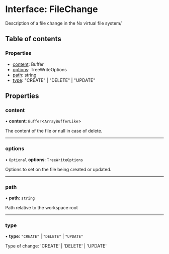# Interface: FileChange

Description of a file change in the Nx virtual file system/

## Table of contents

### Properties

- [content](../../reference/core-api/devkit/documents/FileChange#content): Buffer<ArrayBufferLike>
- [options](../../reference/core-api/devkit/documents/FileChange#options): TreeWriteOptions
- [path](../../reference/core-api/devkit/documents/FileChange#path): string
- [type](../../reference/core-api/devkit/documents/FileChange#type): "CREATE" | "DELETE" | "UPDATE"

## Properties

### content

• **content**: `Buffer`\<`ArrayBufferLike`\>

The content of the file or null in case of delete.

---

### options

• `Optional` **options**: `TreeWriteOptions`

Options to set on the file being created or updated.

---

### path

• **path**: `string`

Path relative to the workspace root

---

### type

• **type**: `"CREATE"` \| `"DELETE"` \| `"UPDATE"`

Type of change: 'CREATE' | 'DELETE' | 'UPDATE'
